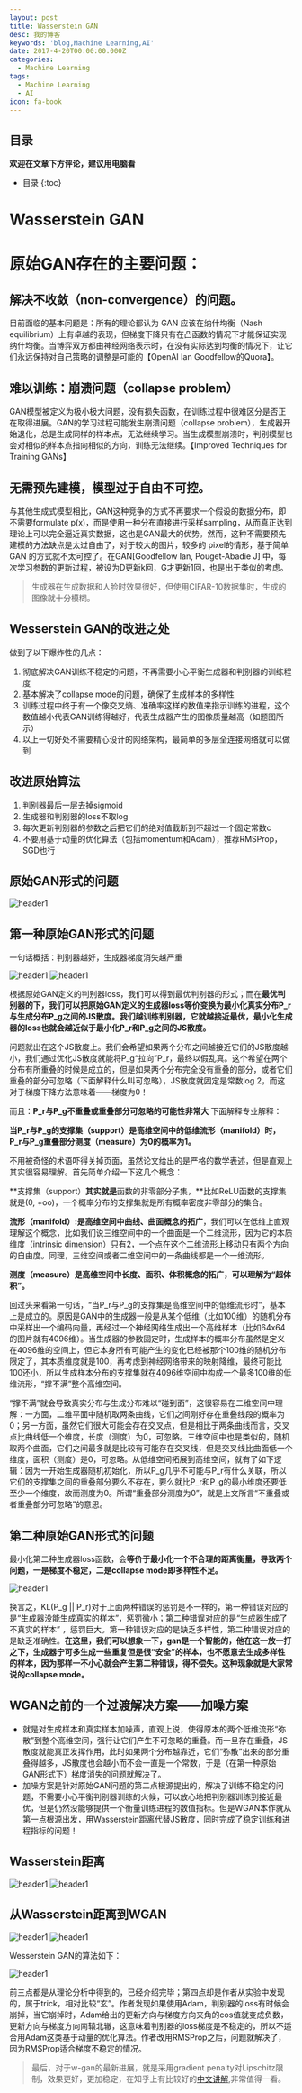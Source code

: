 ```yaml
---
layout: post
title: Wasserstein GAN
desc: 我的博客
keywords: 'blog,Machine Learning,AI'
date: 2017-4-20T00:00:00.000Z
categories:
  - Machine Learning
tags:
  - Machine Learning
  - AI
icon: fa-book
---
```



## 目录
**欢迎在文章下方评论，建议用电脑看**

* 目录
{:toc}

# Wasserstein GAN


# 原始GAN存在的主要问题：

## 解决不收敛（non-convergence）的问题。

目前面临的基本问题是：所有的理论都认为 GAN 应该在纳什均衡（Nash equilibrium）上有卓越的表现，但梯度下降只有在凸函数的情况下才能保证实现纳什均衡。当博弈双方都由神经网络表示时，在没有实际达到均衡的情况下，让它们永远保持对自己策略的调整是可能的【OpenAI Ian Goodfellow的Quora】。

## 难以训练：崩溃问题（collapse problem）

GAN模型被定义为极小极大问题，没有损失函数，在训练过程中很难区分是否正在取得进展。GAN的学习过程可能发生崩溃问题（collapse problem），生成器开始退化，总是生成同样的样本点，无法继续学习。当生成模型崩溃时，判别模型也会对相似的样本点指向相似的方向，训练无法继续。【Improved Techniques for Training GANs】

## 无需预先建模，模型过于自由不可控。

与其他生成式模型相比，GAN这种竞争的方式不再要求一个假设的数据分布，即不需要formulate p(x)，而是使用一种分布直接进行采样sampling，从而真正达到理论上可以完全逼近真实数据，这也是GAN最大的优势。然而，这种不需要预先建模的方法缺点是太过自由了，对于较大的图片，较多的 pixel的情形，基于简单 GAN 的方式就不太可控了。在GAN[Goodfellow Ian, Pouget-Abadie J] 中，每次学习参数的更新过程，被设为D更新k回，G才更新1回，也是出于类似的考虑。

>生成器在生成数据和人脸时效果很好，但使用CIFAR-10数据集时，生成的图像就十分模糊。


## Wesserstein GAN的改进之处

做到了以下爆炸性的几点：
 1. 彻底解决GAN训练不稳定的问题，不再需要小心平衡生成器和判别器的训练程度
 2. 基本解决了collapse mode的问题，确保了生成样本的多样性
 3. 训练过程中终于有一个像交叉熵、准确率这样的数值来指示训练的进程，这个数值越小代表GAN训练得越好，代表生成器产生的图像质量越高（如题图所示）
 3. 以上一切好处不需要精心设计的网络架构，最简单的多层全连接网络就可以做到

## 改进原始算法

1. 判别器最后一层去掉sigmoid
2. 生成器和判别器的loss不取log
3. 每次更新判别器的参数之后把它们的绝对值截断到不超过一个固定常数c
4. 不要用基于动量的优化算法（包括momentum和Adam），推荐RMSProp，SGD也行


## 原始GAN形式的问题

<img src="{{ site.img_path }}/Machine Learning/26Wasserstein_GAN0.png" alt="header1" style="height:auto!important;width:auto%;max-width:1020px;"/>

## 第一种原始GAN形式的问题

一句话概括：判别器越好，生成器梯度消失越严重

<img src="{{ site.img_path }}/Machine Learning/26Wasserstein_GAN.png" alt="header1" style="height:auto!important;width:auto%;max-width:1020px;"/>

<img src="{{ site.img_path }}/Machine Learning/26Wasserstein_GAN1.png" alt="header1" style="height:auto!important;width:auto%;max-width:1020px;"/>



根据原始GAN定义的判别器loss，我们可以得到最优判别器的形式；而在**最优判别器的下，我们可以把原始GAN定义的生成器loss等价变换为最小化真实分布P_r与生成分布P_g之间的JS散度。我们越训练判别器，它就越接近最优，最小化生成器的loss也就会越近似于最小化P_r和P_g之间的JS散度。**

问题就出在这个JS散度上。我们会希望如果两个分布之间越接近它们的JS散度越小，我们通过优化JS散度就能将P_g“拉向”P_r，最终以假乱真。这个希望在两个分布有所重叠的时候是成立的，但是如果两个分布完全没有重叠的部分，或者它们重叠的部分可忽略（下面解释什么叫可忽略），JS散度就固定是常数log 2，而这对于梯度下降方法意味着——梯度为0！

而且：**P_r与P_g不重叠或重叠部分可忽略的可能性非常大** 下面解释专业解释：

**当P_r与P_g的支撑集（support）是高维空间中的低维流形（manifold）时，P_r与P_g重叠部分测度（measure）为0的概率为1。**

不用被奇怪的术语吓得关掉页面，虽然论文给出的是严格的数学表述，但是直观上其实很容易理解。首先简单介绍一下这几个概念：

**支撑集（support）**其实就是**函数的非零部分子集，**比如ReLU函数的支撑集就是(0, +oo)，一个概率分布的支撑集就是所有概率密度非零部分的集合。

**流形（manifold）:是高维空间中曲线、曲面概念的拓广**，我们可以在低维上直观理解这个概念，比如我们说三维空间中的一个曲面是一个二维流形，因为它的本质维度（intrinsic dimension）只有2，一个点在这个二维流形上移动只有两个方向的自由度。同理，三维空间或者二维空间中的一条曲线都是一个一维流形。

**测度（measure）**是高维空间中长度、面积、体积概念的拓广，可以理解为**“超体积”。**

回过头来看第一句话，“当P_r与P_g的支撑集是高维空间中的低维流形时”，基本上是成立的。原因是GAN中的生成器一般是从某个低维（比如100维）的随机分布中采样出一个编码向量，再经过一个神经网络生成出一个高维样本（比如64x64的图片就有4096维）。当生成器的参数固定时，生成样本的概率分布虽然是定义在4096维的空间上，但它本身所有可能产生的变化已经被那个100维的随机分布限定了，其本质维度就是100，再考虑到神经网络带来的映射降维，最终可能比100还小，所以生成样本分布的支撑集就在4096维空间中构成一个最多100维的低维流形，“撑不满”整个高维空间。

“撑不满”就会导致真实分布与生成分布难以“碰到面”，这很容易在二维空间中理解：一方面，二维平面中随机取两条曲线，它们之间刚好存在重叠线段的概率为0；另一方面，虽然它们很大可能会存在交叉点，但是相比于两条曲线而言，交叉点比曲线低一个维度，长度（测度）为0，可忽略。三维空间中也是类似的，随机取两个曲面，它们之间最多就是比较有可能存在交叉线，但是交叉线比曲面低一个维度，面积（测度）是0，可忽略。从低维空间拓展到高维空间，就有了如下逻辑：因为一开始生成器随机初始化，所以P_g几乎不可能与P_r有什么关联，所以它们的支撑集之间的重叠部分要么不存在，要么就比P_r和P_g的最小维度还要低至少一个维度，故而测度为0。所谓“重叠部分测度为0”，就是上文所言“不重叠或者重叠部分可忽略”的意思。



## 第二种原始GAN形式的问题

最小化第二种生成器loss函数，会**等价于最小化一个不合理的距离衡量，导致两个问题，一是梯度不稳定，二是collapse mode即多样性不足。**



<img src="{{ site.img_path }}/Machine Learning/Wesserstein_gan2.png" alt="header1" style="height:auto!important;width:auto%;max-width:1020px;"/>

换言之，KL(P_g || P_r)对于上面两种错误的惩罚是不一样的，第一种错误对应的是“生成器没能生成真实的样本”，惩罚微小；第二种错误对应的是“生成器生成了不真实的样本” ，惩罚巨大。第一种错误对应的是缺乏多样性，第二种错误对应的是缺乏准确性。**在这里，我们可以想象一下，gan是一个智能的，他在这一放一打之下，生成器宁可多生成一些重复但是很“安全”的样本，也不愿意去生成多样性的样本，因为那样一不小心就会产生第二种错误，得不偿失。这种现象就是大家常说的collapse mode。**


## WGAN之前的一个过渡解决方案——加噪方案

* 就是对生成样本和真实样本加噪声，直观上说，使得原本的两个低维流形“弥散”到整个高维空间，强行让它们产生不可忽略的重叠。而一旦存在重叠，JS散度就能真正发挥作用，此时如果两个分布越靠近，它们“弥散”出来的部分重叠得越多，JS散度也会越小而不会一直是一个常数，于是（在第一种原始GAN形式下）梯度消失的问题就解决了。
* 加噪方案是针对原始GAN问题的第二点根源提出的，解决了训练不稳定的问题，不需要小心平衡判别器训练的火候，可以放心地把判别器训练到接近最优，但是仍然没能够提供一个衡量训练进程的数值指标。但是WGAN本作就从第一点根源出发，用Wasserstein距离代替JS散度，同时完成了稳定训练和进程指标的问题！

## Wasserstein距离

<img src="{{ site.img_path }}/Machine Learning/26Wasserstein_GAN3.png" alt="header1" style="height:auto!important;width:auto%;max-width:1020px;"/>

<img src="{{ site.img_path }}/Machine Learning/26Wasserstein_GAN2.png" alt="header1" style="height:auto!important;width:auto%;max-width:1020px;"/>


## 从Wasserstein距离到WGAN


<img src="{{ site.img_path }}/Machine Learning/26Wasserstein_GAN4.png" alt="header1" style="height:auto!important;width:auto%;max-width:1020px;"/>

<img src="{{ site.img_path }}/Machine Learning/26Wasserstein_GAN5.png" alt="header1" style="height:auto!important;width:auto%;max-width:1020px;"/>

Wesserstein GAN的算法如下：

<img src="{{ site.img_path }}/Machine Learning/Wesserstein_gan.png" alt="header1" style="height:auto!important;width:auto%;max-width:1020px;"/>


前三点都是从理论分析中得到的，已经介绍完毕；第四点却是作者从实验中发现的，属于trick，相对比较“玄”。作者发现如果使用Adam，判别器的loss有时候会崩掉，当它崩掉时，Adam给出的更新方向与梯度方向夹角的cos值就变成负数，更新方向与梯度方向南辕北辙，这意味着判别器的loss梯度是不稳定的，所以不适合用Adam这类基于动量的优化算法。作者改用RMSProp之后，问题就解决了，因为RMSProp适合梯度不稳定的情况。


>最后，对于w-gan的最新进展，就是采用gradient penalty对Lipschitz限制，效果更好，更加稳定，在知乎上有比较好的[中文讲解](https://www.zhihu.com/question/52602529/answer/158727900),非常值得一看。



